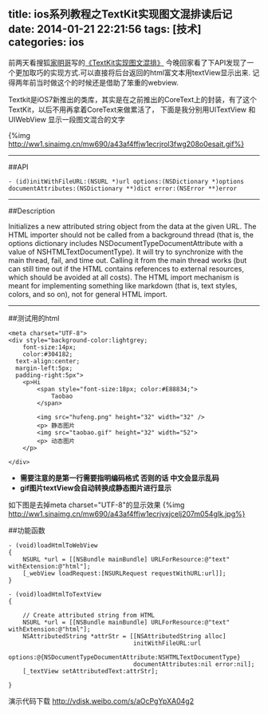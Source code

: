 title: ios系列教程之TextKit实现图文混排读后记
date: 2014-01-21 22:21:56
tags: [技术]
categories: ios
---
前两天看搜狐[家明哥](http://weibo.com/jiaming0329)写的[《TextKit实现图文混排》](http://blog.sina.com.cn/s/blog_6f1a34260101ptox.html) 今晚回家看了下API发现了一个更加取巧的实现方式.可以直接将后台返回的html富文本用textView显示出来.
记得两年前当时做这个的时候还是借助了笨重的webview.
>>
Textkit是iOS7新推出的类库，其实是在之前推出的CoreText上的封装，有了这个TextKit，以后不用再拿着CoreText来做累活了，
下面是我分别用UITextView 和UIWebView 显示一段图文混合的文字 


{%img  http://ww1.sinaimg.cn/mw690/a43af4ffjw1ecrjrol3fwg208o0esait.gif%}

<!-- more -->
-----------

##API

```
- (id)initWithFileURL:(NSURL *)url options:(NSDictionary *)options documentAttributes:(NSDictionary **)dict error:(NSError **)error

```
-----------

##Description	

Initializes a new attributed string object from the data at the given URL.
The HTML importer should not be called from a background thread (that is, the options dictionary includes NSDocumentTypeDocumentAttribute with a value of NSHTMLTextDocumentType). It will try to synchronize with the main thread, fail, and time out. Calling it from the main thread works (but can still time out if the HTML contains references to external resources, which should be avoided at all costs). The HTML import mechanism is meant for implementing something like markdown (that is, text styles, colors, and so on), not for general HTML import.

-----------




##测试用的html

```
<meta charset="UTF-8">
<div style="background-color:lightgrey;
    font-size:14px;
    color:#304182;
  text-align:center; 
  margin-left:5px;
  padding-right:5px">
	<p>Hi
		<span style="font-size:18px; color:#E88834;">
			Taobao
		</span>
        
		<img src="hufeng.png" height="32" width="32" />
        <p> 静态图片
		<img src="taobao.gif" height="32" width="52">
        <p> 动态图片
	</p>
	 
</div>

```
* **需要注意的是第一行需要指明编码格式  否则的话 中文会显示乱码**
* **gif图片textView会自动转换成静态图片进行显示**

如下图是去掉meta charset="UTF-8"的显示效果
{%img http://ww1.sinaimg.cn/mw690/a43af4ffjw1ecrjvxjcelj207m054glk.jpg%}


##功能函数

```
- (void)loadHtmlToWebView
{
    NSURL *url = [[NSBundle mainBundle] URLForResource:@"text" withExtension:@"html"];
    [_webView loadRequest:[NSURLRequest requestWithURL:url]];
}

```

```
- (void)loadHtmlToTextView
{
    
    // Create attributed string from HTML
    NSURL *url = [[NSBundle mainBundle] URLForResource:@"text" withExtension:@"html"];
    NSAttributedString *attrStr = [[NSAttributedString alloc]
                                   initWithFileURL:url
                                   options:@{NSDocumentTypeDocumentAttribute:NSHTMLTextDocumentType}
                                   documentAttributes:nil error:nil];
    [_textView setAttributedText:attrStr];

}
```

演示代码下载
http://vdisk.weibo.com/s/aOcPgYpXA04g2  





